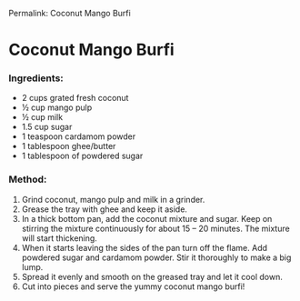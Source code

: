 Permalink: Coconut Mango Burfi

# Coconut Mango Burfi

### Ingredients:
* 2 cups grated fresh coconut
* ½ cup mango pulp
* ½ cup milk
* 1.5 cup sugar
* 1 teaspoon cardamom powder
* 1 tablespoon ghee/butter
* 1 tablespoon of powdered sugar

### Method:
1. Grind coconut, mango pulp and milk in a grinder.
2. Grease the tray with ghee and keep it aside.
3. In a thick bottom pan, add the coconut mixture and sugar. Keep on stirring the mixture continuously for about 15 – 20 minutes. The mixture will start thickening.
4. When it starts leaving the sides of the pan turn off the flame.  Add powdered sugar and cardamom powder. Stir it thoroughly to make a big lump.
5. Spread it evenly and smooth on the greased tray and let it cool down.
6. Cut into pieces and serve the yummy coconut mango burfi!